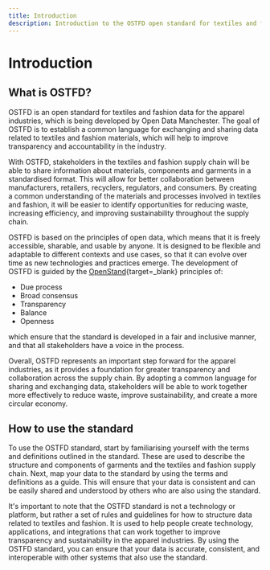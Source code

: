 ```yaml
---
title: Introduction
description: Introduction to the OSTFD open standard for textiles and fashion data for the textiles and fashion value chain.
---
```


# Introduction

## What is OSTFD?

OSTFD is an open standard for textiles and fashion data for the apparel industries, which is being developed by Open Data Manchester. The goal of OSTFD is to establish a common language for exchanging and sharing data related to textiles and fashion materials, which will help to improve transparency and accountability in the industry.

With OSTFD, stakeholders in the textiles and fashion supply chain will be able to share information about materials, components and garments in a standardised format. This will allow for better collaboration between manufacturers, retailers, recyclers, regulators, and consumers. By creating a common understanding of the materials and processes involved in textiles and fashion, it will be easier to identify opportunities for reducing waste, increasing efficiency, and improving sustainability throughout the supply chain.

OSTFD is based on the principles of open data, which means that it is freely accessible, sharable, and usable by anyone. It is designed to be flexible and adaptable to different contexts and use cases, so that it can evolve over time as new technologies and practices emerge. The development of OSTFD is guided by the [OpenStand](https://open-stand.org/){target=_blank} principles of:

* Due process
* Broad consensus
* Transparency
* Balance
* Openness

which ensure that the standard is developed in a fair and inclusive manner, and that all stakeholders have a voice in the process.

Overall, OSTFD represents an important step forward for the apparel industries, as it provides a foundation for greater transparency and collaboration across the supply chain. By adopting a common language for sharing and exchanging data, stakeholders will be able to work together more effectively to reduce waste, improve sustainability, and create a more circular economy.

## How to use the standard

To use the OSTFD standard, start by familiarising yourself with the terms and definitions outlined in the standard. These are used to describe the structure and components of garments and the textiles and fashion supply chain. Next, map your data to the standard by using the terms and definitions as a guide. This will ensure that your data is consistent and can be easily shared and understood by others who are also using the standard.

It's important to note that the OSTFD standard is not a technology or platform, but rather a set of rules and guidelines for how to structure data related to textiles and fashion. It is used to help people create technology, applications, and integrations that can work together to improve transparency and sustainability in the apparel industries. By using the OSTFD standard, you can ensure that your data is accurate, consistent, and interoperable with other systems that also use the standard.
